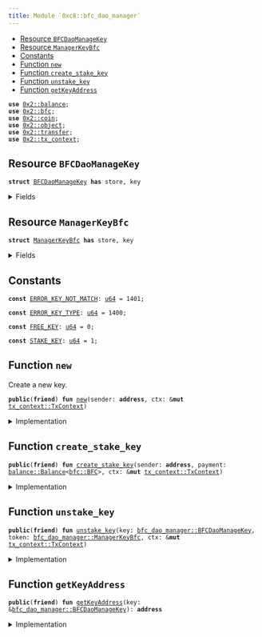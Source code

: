 ```yaml
---
title: Module `0xc8::bfc_dao_manager`
---
```




-  [Resource `BFCDaoManageKey`](#0xc8_bfc_dao_manager_BFCDaoManageKey)
-  [Resource `ManagerKeyBfc`](#0xc8_bfc_dao_manager_ManagerKeyBfc)
-  [Constants](#@Constants_0)
-  [Function `new`](#0xc8_bfc_dao_manager_new)
-  [Function `create_stake_key`](#0xc8_bfc_dao_manager_create_stake_key)
-  [Function `unstake_key`](#0xc8_bfc_dao_manager_unstake_key)
-  [Function `getKeyAddress`](#0xc8_bfc_dao_manager_getKeyAddress)


<pre><code><b>use</b> <a href="../sui-framework/balance.md#0x2_balance">0x2::balance</a>;
<b>use</b> <a href="../sui-framework/bfc.md#0x2_bfc">0x2::bfc</a>;
<b>use</b> <a href="../sui-framework/coin.md#0x2_coin">0x2::coin</a>;
<b>use</b> <a href="../sui-framework/object.md#0x2_object">0x2::object</a>;
<b>use</b> <a href="../sui-framework/transfer.md#0x2_transfer">0x2::transfer</a>;
<b>use</b> <a href="../sui-framework/tx_context.md#0x2_tx_context">0x2::tx_context</a>;
</code></pre>



<a name="0xc8_bfc_dao_manager_BFCDaoManageKey"></a>

## Resource `BFCDaoManageKey`



<pre><code><b>struct</b> <a href="../bfc-system/bfc_dao_manager.md#0xc8_bfc_dao_manager_BFCDaoManageKey">BFCDaoManageKey</a> <b>has</b> store, key
</code></pre>



<details>
<summary>Fields</summary>


<dl>
<dt>
<code>id: <a href="../sui-framework/object.md#0x2_object_UID">object::UID</a></code>
</dt>
<dd>

</dd>
<dt>
<code>key_type: <a href="../move-stdlib/u64.md#0x1_u64">u64</a></code>
</dt>
<dd>

</dd>
<dt>
<code>amount: <a href="../move-stdlib/u64.md#0x1_u64">u64</a></code>
</dt>
<dd>

</dd>
</dl>


</details>

<a name="0xc8_bfc_dao_manager_ManagerKeyBfc"></a>

## Resource `ManagerKeyBfc`



<pre><code><b>struct</b> <a href="../bfc-system/bfc_dao_manager.md#0xc8_bfc_dao_manager_ManagerKeyBfc">ManagerKeyBfc</a> <b>has</b> store, key
</code></pre>



<details>
<summary>Fields</summary>


<dl>
<dt>
<code>id: <a href="../sui-framework/object.md#0x2_object_UID">object::UID</a></code>
</dt>
<dd>

</dd>
<dt>
<code>principal: <a href="../sui-framework/balance.md#0x2_balance_Balance">balance::Balance</a>&lt;<a href="../sui-framework/bfc.md#0x2_bfc_BFC">bfc::BFC</a>&gt;</code>
</dt>
<dd>

</dd>
</dl>


</details>

<a name="@Constants_0"></a>

## Constants


<a name="0xc8_bfc_dao_manager_ERROR_KEY_NOT_MATCH"></a>



<pre><code><b>const</b> <a href="../bfc-system/bfc_dao_manager.md#0xc8_bfc_dao_manager_ERROR_KEY_NOT_MATCH">ERROR_KEY_NOT_MATCH</a>: <a href="../move-stdlib/u64.md#0x1_u64">u64</a> = 1401;
</code></pre>



<a name="0xc8_bfc_dao_manager_ERROR_KEY_TYPE"></a>



<pre><code><b>const</b> <a href="../bfc-system/bfc_dao_manager.md#0xc8_bfc_dao_manager_ERROR_KEY_TYPE">ERROR_KEY_TYPE</a>: <a href="../move-stdlib/u64.md#0x1_u64">u64</a> = 1400;
</code></pre>



<a name="0xc8_bfc_dao_manager_FREE_KEY"></a>



<pre><code><b>const</b> <a href="../bfc-system/bfc_dao_manager.md#0xc8_bfc_dao_manager_FREE_KEY">FREE_KEY</a>: <a href="../move-stdlib/u64.md#0x1_u64">u64</a> = 0;
</code></pre>



<a name="0xc8_bfc_dao_manager_STAKE_KEY"></a>



<pre><code><b>const</b> <a href="../bfc-system/bfc_dao_manager.md#0xc8_bfc_dao_manager_STAKE_KEY">STAKE_KEY</a>: <a href="../move-stdlib/u64.md#0x1_u64">u64</a> = 1;
</code></pre>



<a name="0xc8_bfc_dao_manager_new"></a>

## Function `new`

Create a new key.


<pre><code><b>public</b>(<b>friend</b>) <b>fun</b> <a href="../bfc-system/bfc_dao_manager.md#0xc8_bfc_dao_manager_new">new</a>(sender: <b>address</b>, ctx: &<b>mut</b> <a href="../sui-framework/tx_context.md#0x2_tx_context_TxContext">tx_context::TxContext</a>)
</code></pre>



<details>
<summary>Implementation</summary>


<pre><code><b>public</b>(package) <b>fun</b> <a href="../bfc-system/bfc_dao_manager.md#0xc8_bfc_dao_manager_new">new</a>(sender: <b>address</b>, ctx: &<b>mut</b> TxContext)  {
    <b>let</b> key = <a href="../bfc-system/bfc_dao_manager.md#0xc8_bfc_dao_manager_BFCDaoManageKey">BFCDaoManageKey</a> {
        id: <a href="../sui-framework/object.md#0x2_object_new">object::new</a>(ctx),
        key_type: <a href="../bfc-system/bfc_dao_manager.md#0xc8_bfc_dao_manager_FREE_KEY">FREE_KEY</a>,
        amount: 0,
    };
    <a href="../sui-framework/transfer.md#0x2_transfer_transfer">transfer::transfer</a>(key, sender);
}
</code></pre>



</details>

<a name="0xc8_bfc_dao_manager_create_stake_key"></a>

## Function `create_stake_key`



<pre><code><b>public</b>(<b>friend</b>) <b>fun</b> <a href="../bfc-system/bfc_dao_manager.md#0xc8_bfc_dao_manager_create_stake_key">create_stake_key</a>(sender: <b>address</b>, payment: <a href="../sui-framework/balance.md#0x2_balance_Balance">balance::Balance</a>&lt;<a href="../sui-framework/bfc.md#0x2_bfc_BFC">bfc::BFC</a>&gt;, ctx: &<b>mut</b> <a href="../sui-framework/tx_context.md#0x2_tx_context_TxContext">tx_context::TxContext</a>)
</code></pre>



<details>
<summary>Implementation</summary>


<pre><code><b>public</b>(package) <b>fun</b> <a href="../bfc-system/bfc_dao_manager.md#0xc8_bfc_dao_manager_create_stake_key">create_stake_key</a>(sender: <b>address</b>,
                                    payment: Balance&lt;BFC&gt;,
                                    ctx: &<b>mut</b> TxContext)  {
    <b>let</b> key = <a href="../bfc-system/bfc_dao_manager.md#0xc8_bfc_dao_manager_BFCDaoManageKey">BFCDaoManageKey</a> {
        id: <a href="../sui-framework/object.md#0x2_object_new">object::new</a>(ctx),
        key_type: <a href="../bfc-system/bfc_dao_manager.md#0xc8_bfc_dao_manager_STAKE_KEY">STAKE_KEY</a>,
        amount: <a href="../sui-framework/balance.md#0x2_balance_value">balance::value</a>(&payment)
    };

    <b>let</b> managerBfc = <a href="../bfc-system/bfc_dao_manager.md#0xc8_bfc_dao_manager_ManagerKeyBfc">ManagerKeyBfc</a> {
        id: <a href="../sui-framework/object.md#0x2_object_new">object::new</a>(ctx),
        principal: payment,
    };


    <a href="../sui-framework/transfer.md#0x2_transfer_transfer">transfer::transfer</a>(key, sender);
    <a href="../sui-framework/transfer.md#0x2_transfer_transfer">transfer::transfer</a>(managerBfc, sender);

}
</code></pre>



</details>

<a name="0xc8_bfc_dao_manager_unstake_key"></a>

## Function `unstake_key`



<pre><code><b>public</b>(<b>friend</b>) <b>fun</b> <a href="../bfc-system/bfc_dao_manager.md#0xc8_bfc_dao_manager_unstake_key">unstake_key</a>(key: <a href="../bfc-system/bfc_dao_manager.md#0xc8_bfc_dao_manager_BFCDaoManageKey">bfc_dao_manager::BFCDaoManageKey</a>, token: <a href="../bfc-system/bfc_dao_manager.md#0xc8_bfc_dao_manager_ManagerKeyBfc">bfc_dao_manager::ManagerKeyBfc</a>, ctx: &<b>mut</b> <a href="../sui-framework/tx_context.md#0x2_tx_context_TxContext">tx_context::TxContext</a>)
</code></pre>



<details>
<summary>Implementation</summary>


<pre><code><b>public</b> (package) <b>fun</b> <a href="../bfc-system/bfc_dao_manager.md#0xc8_bfc_dao_manager_unstake_key">unstake_key</a>(key:<a href="../bfc-system/bfc_dao_manager.md#0xc8_bfc_dao_manager_BFCDaoManageKey">BFCDaoManageKey</a>, token: <a href="../bfc-system/bfc_dao_manager.md#0xc8_bfc_dao_manager_ManagerKeyBfc">ManagerKeyBfc</a>, ctx: &<b>mut</b> TxContext){

    <b>assert</b>!(key.key_type == <a href="../bfc-system/bfc_dao_manager.md#0xc8_bfc_dao_manager_STAKE_KEY">STAKE_KEY</a>, <a href="../bfc-system/bfc_dao_manager.md#0xc8_bfc_dao_manager_ERROR_KEY_TYPE">ERROR_KEY_TYPE</a>);
    <b>assert</b>!(key.amount == <a href="../sui-framework/balance.md#0x2_balance_value">balance::value</a>(&token.principal), <a href="../bfc-system/bfc_dao_manager.md#0xc8_bfc_dao_manager_ERROR_KEY_NOT_MATCH">ERROR_KEY_NOT_MATCH</a>);

    //convert proposal payment <b>to</b> voting_bfc
    <b>let</b> sender = <a href="../sui-framework/tx_context.md#0x2_tx_context_sender">tx_context::sender</a>(ctx);

    <b>let</b> <a href="../bfc-system/bfc_dao_manager.md#0xc8_bfc_dao_manager_BFCDaoManageKey">BFCDaoManageKey</a>{id:uid,
                        key_type: _key_type,
                        amount: _amount,}= key;
    <a href="../sui-framework/object.md#0x2_object_delete">object::delete</a>(uid);

    <b>let</b> <a href="../bfc-system/bfc_dao_manager.md#0xc8_bfc_dao_manager_ManagerKeyBfc">ManagerKeyBfc</a>{id:uid,
        principal:<a href="../sui-framework/bfc.md#0x2_bfc">bfc</a>}= token;

    <a href="../sui-framework/object.md#0x2_object_delete">object::delete</a>(uid);

    <b>let</b> <a href="../sui-framework/coin.md#0x2_coin">coin</a> = <a href="../sui-framework/coin.md#0x2_coin_from_balance">coin::from_balance</a>(<a href="../sui-framework/bfc.md#0x2_bfc">bfc</a>, ctx);
    <a href="../sui-framework/transfer.md#0x2_transfer_public_transfer">transfer::public_transfer</a>(<a href="../sui-framework/coin.md#0x2_coin">coin</a>, sender);

}
</code></pre>



</details>

<a name="0xc8_bfc_dao_manager_getKeyAddress"></a>

## Function `getKeyAddress`



<pre><code><b>public</b>(<b>friend</b>) <b>fun</b> <a href="../bfc-system/bfc_dao_manager.md#0xc8_bfc_dao_manager_getKeyAddress">getKeyAddress</a>(key: &<a href="../bfc-system/bfc_dao_manager.md#0xc8_bfc_dao_manager_BFCDaoManageKey">bfc_dao_manager::BFCDaoManageKey</a>): <b>address</b>
</code></pre>



<details>
<summary>Implementation</summary>


<pre><code><b>public</b>(package) <b>fun</b> <a href="../bfc-system/bfc_dao_manager.md#0xc8_bfc_dao_manager_getKeyAddress">getKeyAddress</a>(key: &<a href="../bfc-system/bfc_dao_manager.md#0xc8_bfc_dao_manager_BFCDaoManageKey">BFCDaoManageKey</a>) : <b>address</b> {
    <a href="../sui-framework/object.md#0x2_object_uid_to_address">object::uid_to_address</a>(&key.id)
}
</code></pre>



</details>
